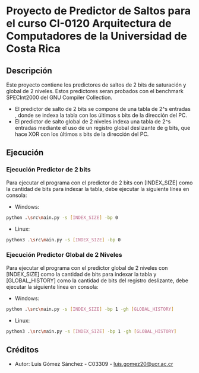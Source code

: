 # Proyecto de Predictor de Saltos para el curso CI-0120 Arquitectura de Computadores de la Universidad de Costa Rica

## Descripción
Este proyecto contiene los predictores de saltos de 2 bits de saturación y global de 2 niveles. Estos predictores seran probados con el benchmark SPECInt2000 del GNU Compiler Collection.

- El predictor de salto de 2 bits se compone de una tabla de 2^s entradas , donde se indexa la tabla con los últimos s bits de la dirección del PC.
- El predictor de salto global de 2 niveles indexa una tabla de 2^s entradas mediante el uso de un registro global deslizante de g bits, que hace XOR con los últimos s bits de la dirección del PC.

## Ejecución

### Ejecución Predictor de 2 bits
Para ejecutar el programa con el predictor de 2 bits con [INDEX_SIZE] como la cantidad de bits para indexar la tabla, debe ejecutar la siguiente línea en consola:

* Windows:
```bash
python .\src\main.py -s [INDEX_SIZE] -bp 0
```

* Linux:
```bash
python3 .\src\main.py -s [INDEX_SIZE] -bp 0
```

### Ejecución Predictor Global de 2 Niveles
Para ejecutar el programa con el predictor global de 2 niveles con [INDEX_SIZE] como la cantidad de bits para indexar la tabla y [GLOBAL_HISTORY] como la cantidad de bits del registro deslizante, debe ejecutar la siguiente línea en consola:

* Windows:
```bash
python .\src\main.py -s [INDEX_SIZE] -bp 1 -gh [GLOBAL_HISTORY]
```

* Linux:
```bash
python3 .\src\main.py -s [INDEX_SIZE] -bp 1 -gh [GLOBAL_HISTORY]
```

## Créditos
* Autor: Luis Gómez Sánchez - C03309 - luis.gomez20@ucr.ac.cr